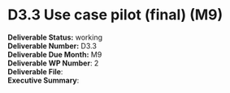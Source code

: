 # D3.3     Use case pilot \(final\) \(M9\)

**Deliverable Status:** working  
**Deliverable Number:** D3.3  
**Deliverable Due Month:** M9  
**Deliverable WP Number**: 2   
**Deliverable File**:   
**Executive Summary**:

